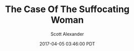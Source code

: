 ---
layout: podcast
title: "The Case Of The Suffocating Woman"
author: Scott Alexander
description: https://slatestarcodex.com/2017/04/05/the-case-of-the-suffocating-woman/
date: 2017-04-05 03:46:00 PDT
length: 2992821
duration: 748
guid: the-case-of-the-suffocating-woman
---